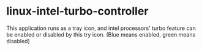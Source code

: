 # linux-intel-turbo-controller

This application runs as a tray icon, and intel processors' turbo feature can be enabled or disabled by this try icon. 
(Blue means enabled, green means disabled)
